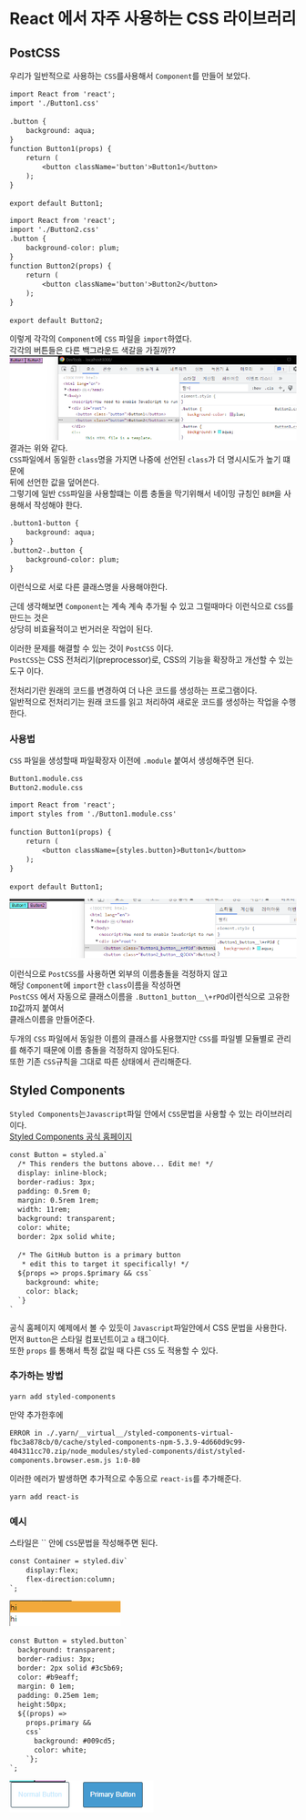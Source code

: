 # React 에서 자주 사용하는 CSS 라이브러리

## PostCSS
우리가 일반적으로 사용하는 `CSS`를사용해서 `Component`를 만들어 보았다.
```
import React from 'react';
import './Button1.css'

.button {
    background: aqua;
}
function Button1(props) {
    return (
        <button className='button'>Button1</button>
    );
}

export default Button1;
```
```
import React from 'react';
import './Button2.css'
.button {
    background-color: plum;
}
function Button2(props) {
    return (
        <button className='button'>Button2</button>
    );
}

export default Button2;

```
이렇게 각각의 `Component`에 `CSS` 파일을 `import`하였다.  
각각의 버튼들은 다른 백그라운드 색갈을 가질까??  
![key.png](../memo/css.png)  
결과는 위와 같다.  
`CSS`파일에서 동일한 `class`명을 가지면 나중에 선언된 `class`가 더 명시시도가 높기 떄문에  
뒤에 선언한 값을 덮어쓴다.  
그렇기에 일반 `CSS`파일을 사용할떄는 이름 충돌을 막기위해서 네이밍 규칭인 `BEM`을 사용해서 작성해야 한다.  
```
.button1-button {
    background: aqua;
}
.button2-.button {
    background-color: plum;
}
```
이런식으로 서로 다른 클래스명을 사용해야한다.  
  
근데 생각해보면 `Component`는 계속 계속 추가될 수 있고 그럴때마다 이런식으로 `CSS`를 만드는 것은  
상당히 비효율적이고 번거러운 작업이 된다.  
  
이러한 문제를 해결할 수 있는 것이 `PostCSS` 이다.  
`PostCSS`는  CSS 전처리기(preprocessor)로, CSS의 기능을 확장하고 개선할 수 있는 도구 이다.  

전처리기란  원래의 코드를 변경하여 더 나은 코드를 생성하는 프로그램이다.  
일반적으로 전처리기는 원래 코드를 읽고 처리하여 새로운 코드를 생성하는 작업을 수행한다.  
  
### 사용법
`CSS` 파일을 생성할때 파일확장자 이전에 `.module` 붙여서 생성해주면 된다.  
```
Button1.module.css
Button2.module.css
```
```
import React from 'react';
import styles from './Button1.module.css'

function Button1(props) {
    return (
        <button className={styles.button}>Button1</button>
    );
}

export default Button1;
```

![key.png](../memo/2.css.png)  
  
이런식으로 `PostCSS`를 사용하면 외부의 이름충돌을 걱정하지 않고  
해당 `Component`에 `import`한 `class`이름을 작성하면  
`PostCSS` 에서 자동으로 클래스이름을 `.Button1_button__\+rPOd`이런식으로 고유한 `ID`값까지 붙여서  
클래스이름을 만들어준다.  
  
두개의 `CSS` 파일에서 동일한 이름의 클래스를 사용했지만
`CSS`를 파일별 모듈별로 관리를 해주기 때문에 이름 충돌을 걱정하지 않아도된다.  
또한 기존 `CSS`규칙을 그대로 따른 상태에서 관리해준다. 
  
## Styled Components
`Styled Components`는`Javascript`파일 안에서 `CSS`문법을 사용할 수 있는 라이브러리이다.  
[Styled Components 공식 홈페이지](https://styled-components.com/)  
  
```
const Button = styled.a`
  /* This renders the buttons above... Edit me! */
  display: inline-block;
  border-radius: 3px;
  padding: 0.5rem 0;
  margin: 0.5rem 1rem;
  width: 11rem;
  background: transparent;
  color: white;
  border: 2px solid white;

  /* The GitHub button is a primary button
   * edit this to target it specifically! */
  ${props => props.$primary && css`
    background: white;
    color: black;
  `}
`
```  
공식 홈페이지 예제에서 볼 수 있듯이 `Javascript`파일안에서 CSS 문법을 사용한다.  
먼저 `Button`은 스타일 컴포넌트이고 `a` 태그이다.  
또한 `props` 를 통해서 특정 값일 때 다른 `CSS` 도 적용할 수 있다.  
### 추가하는 방법
```
yarn add styled-components
```
만약 추가한후에  
```
ERROR in ./.yarn/__virtual__/styled-components-virtual-fbc3a878cb/0/cache/styled-components-npm-5.3.9-4d660d9c99-404311cc70.zip/node_modules/styled-components/dist/styled-components.browser.esm.js 1:0-80
```
이러한 에러가 발생하면 추가적으로 수동으로 `react-is`를 추가해준다.  
```
yarn add react-is
```
  
### 예시
스타일은 `` 안에 `CSS`문법을 작성해주면 된다.  
```
const Container = styled.div`
    display:flex;
    flex-direction:column;
`;
```
![key.png](../memo/styles_component.png)  
  
```
const Button = styled.button`
  background: transparent;
  border-radius: 3px;
  border: 2px solid #3c5b69;
  color: #b9eaff;
  margin: 0 1em;
  padding: 0.25em 1em;
  height:50px;
  ${(props) =>
    props.primary &&
    css`
      background: #009cd5;
      color: white;
    `};
`;
```
![key.png](../memo/2.styles_component.png)  